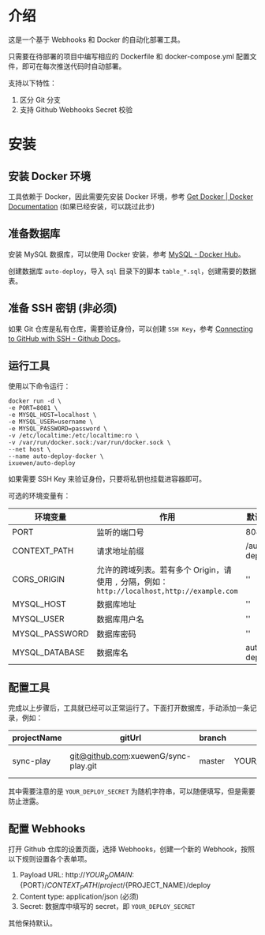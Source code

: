 # 介绍

这是一个基于 Webhooks 和 Docker 的自动化部署工具。

只需要在待部署的项目中编写相应的 Dockerfile 和 docker-compose.yml 配置文件，即可在每次推送代码时自动部署。

支持以下特性：

1. 区分 Git 分支
2. 支持 Github Webhooks Secret 校验

# 安装

## 安装 Docker 环境

工具依赖于 Docker，因此需要先安装 Docker 环境，参考 [Get Docker | Docker Documentation](https://docs.docker.com/get-docker/) (如果已经安装，可以跳过此步)

## 准备数据库

安装 MySQL 数据库，可以使用 Docker 安装，参考 [MySQL - Docker Hub](https://hub.docker.com/_/mysql)。

创建数据库 `auto-deploy`，导入 `sql` 目录下的脚本 `table_*.sql`，创建需要的数据表。

## 准备 SSH 密钥 (非必须)

如果 Git 仓库是私有仓库，需要验证身份，可以创建 `SSH Key`，参考 [Connecting to GitHub with SSH - Github Docs](https://docs.github.com/en/github/authenticating-to-github/connecting-to-github-with-ssh)。

## 运行工具

使用以下命令运行：

```shell
docker run -d \
-e PORT=8081 \
-e MYSQL_HOST=localhost \
-e MYSQL_USER=username \
-e MYSQL_PASSWORD=password \
-v /etc/localtime:/etc/localtime:ro \
-v /var/run/docker.sock:/var/run/docker.sock \
--net host \
--name auto-deploy-docker \
ixuewen/auto-deploy
```

如果需要 SSH Key 来验证身份，只要将私钥也挂载进容器即可。

可选的环境变量有：

| 环境变量       | 作用                                                                                          | 默认值       |
| -------------- | --------------------------------------------------------------------------------------------- | ------------ |
| PORT           | 监听的端口号                                                                                  | 8081         |
| CONTEXT_PATH   | 请求地址前缀                                                                                  | /auto-deploy |
| CORS_ORIGIN    | 允许的跨域列表。若有多个 Origin，请使用 `,` 分隔，例如：`http://localhost,http://example.com` | ''           |
| MYSQL_HOST     | 数据库地址                                                                                    | ''           |
| MYSQL_USER     | 数据库用户名                                                                                  | ''           |
| MYSQL_PASSWORD | 数据库密码                                                                                    | ''           |
| MYSQL_DATABASE | 数据库名                                                                                      | auto-deploy  |

## 配置工具

完成以上步骤后，工具就已经可以正常运行了。下面打开数据库，手动添加一条记录，例如：

| projectName | gitUrl                               | branch | secret             | projectEnv   |
| ----------- | ------------------------------------ | ------ | ------------------ | ------------ |
| sync-play   | git@github.com:xuewenG/sync-play.git | master | YOUR_DEPLOY_SECRET | { "k1": "v1", "k2": "v2"} |

其中需要注意的是 `YOUR_DEPLOY_SECRET` 为随机字符串，可以随便填写，但是需要防止泄露。

## 配置 Webhooks

打开 Github 仓库的设置页面，选择 Webhooks，创建一个新的 Webhook，按照以下规则设置各个表单项。

1. Payload URL: http://${YOUR_DOMAIN}:${PORT}/${CONTEXT_PATH}/project/${PROJECT_NAME}/deploy
2. Content type: application/json (必须)
3. Secret: 数据库中填写的 secret，即 `YOUR_DEPLOY_SECRET`

其他保持默认。

